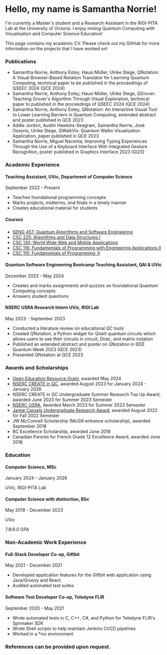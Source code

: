 # Hello, my name is Samantha Norrie!

I'm currently a Master's student and a Research Assistant in the RIGI-PITA Lab at the University of Victoria. I enjoy mixing Quantum Computing with Visualisation and Computer Science Education!

This page contains my academic CV. Please check out my GitHub for more information on the projects that I have worked on!

### Publications
- Samantha Norrie, Anthony Estey, Hausi Müller, Ulrike Stege, QNotation: A Visual Browser-Based Notation Translator for Learning Quantum Computing, technical paper to be published in the proceedings of QSEEC 2024 (QCE 2024)
- Samantha Norrie, Anthony Estey, Hausi Müller, Ulrike Stege, QGrover: Teaching Grover's Algorithm Through Visual Exploration, technical paper to published in the proceedings of QSEEC 2024 (QCE 2024)
- Samantha Norrie, Anthony Estey, QNotation: An Interactive Visual Tool to Lower Learning Barriers in Quantum Computing, extended abstract and poster published in QCE 2023
- Addie Jordon, Austin Hawkins-Seagram, Samantha Norrie, José Ossorio, Ulrike Stege, QWalkVis: Quantum Walks Visualization Application, paper published in QCE 2023
- Samantha Norrie, Miguel Nacenta, Improving Typing Experiences Through the Use of a Keyboard Interface With Integrated Gesture Recognition, poster published in Graphics Interface 2023 (GI23)

### Academic Experience
#### Teaching Assistant, UVic, Department of Computer Science
September 2022 - Present
- Teaches foundational programming concepts
- Marks projects, midterms, and finals in a timely manner
- Creates educational material for students
##### Courses
- [SENG 457: Quantum Algorithms and Software Engineering](https://heat.csc.uvic.ca/coview/course/2024051/SENG457)
- [CSC 225: Algorithms and Data Structures I](https://heat.csc.uvic.ca/coview/course/2024091/CSC225)
- [CSC 130: World Wide Web and Mobile Applications](https://heat.csc.uvic.ca/coview/course/2022091/CSC130)
- [CSC 116: Fundamentals of Programming with Engineering Applications II](https://heat.csc.uvic.ca/coview/course/2023091/CSC116)
- [CSC 115: Fundamentals of Programming: II](https://heat.csc.uvic.ca/coview/course/2022091/CSC115)
  
#### Quantum Software Engineering Bootcamp Teaching Assistant, QAI & UVic
December 2023 - May 2024
- Creates and marks assignments and quizzes on foundational Quantum Computing concepts
- Answers student questions

#### NSERC USRA Research Intern UVic, RIGI Lab
May 2023 - September 2023
- Conducted a literature review on educational QC tools
- Created QNotation, a Python widget for Qiskit quantum circuits which allows users to see their circuits in circuit, Dirac, and matrix notation
- Published an extended abstract and poster on QNotation in IEEE Quantum Week 2023 (QCE 2023)
- Presented QNotation at QCE 2023

### Awards and Scholarships
- [Open Education Resource Grant](https://teachanywhere.uvic.ca/grants/open-educational-resource/), awarded May 2024
- [NSERC CREATE in QC](https://quantum-bc.ca/quantum-computing-program/), awarded August 2023 for January 2024 - January 2026
- NSERC CREATE in QC Undergraduate Summer Research Top Up Award, awarded June 2023 for Summer 2023 Semester
- [NSERC USRA](https://www.nserc-crsng.gc.ca/students-etudiants/ug-pc/usra-brpc_eng.asp), Awarded March 2023 for Summer 2023 Semester
- [Jamie Cassels Undergraduate Research Award](https://onlineacademiccommunity.uvic.ca/LearnAnywhere/2023/02/14/jcura-projects-2023/), awarded August 2022 for Fall 2022 Semester
- JW McConnell Scholarship (McGill entrance scholarship), awarded September 2018
- BC Excellence Scholarship, awarded June 2018
- Canadian Parents for French Grade 12 Excellence Award, awarded June 2018

### Education

#### Computer Science, MSc
January 2024 - January 2026

UVic, RIGI-PITA Lab

#### Computer Science with distinction, BSc

May 2019 - December 2023

UVic
 
7.8/9.0 GPA

### Non-Academic Work Experience

#### Full-Stack Developer Co-op, Giftbit
May 2021 - December 2021
- Developed application features for the Giftbit web application using Java/Groovy and React
- Audited automated test suites

#### Software Test Developer Co-op, Teledyne FLIR
September 2020 - May 2021
- Wrote automated tests in C, C++, C#, and Python for Teledyne FLIR's Spinnaker SDK
- Wrote Shell scripts to help maintain Jenkins CI/CD pipelines
- Worked in a *nix environment

### References can be provided upon request.


